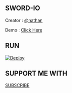 ## SWORD-IO 
Creator : [@nathan](https://github.com/ZeroChanBot)

Demo : [Click Here](https://sword-game.herokuapp.com)

## RUN
[![Deploy](https://www.herokucdn.com/deploy/button.svg)](https://heroku.com/deploy?template=https://github.com/ZeroChanBot/SWORD-GAME)

## SUPPORT ME WITH
[SUBSCRIBE](https://youtube.com/c/ZEROBOT7)
